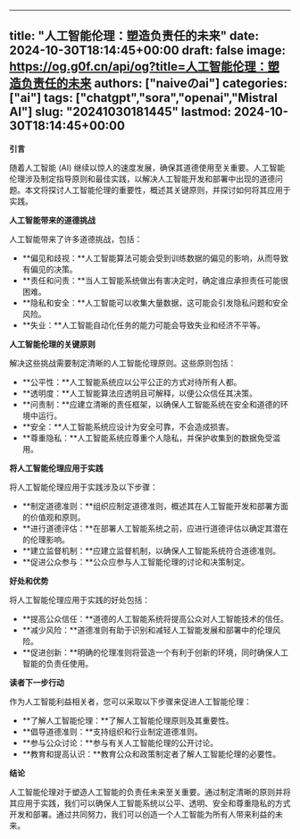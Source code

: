
---
title: "人工智能伦理：塑造负责任的未来"
date: 2024-10-30T18:14:45+00:00
draft: false
image: https://og.g0f.cn/api/og?title=人工智能伦理：塑造负责任的未来
authors: ["naiveのai"]
categories: ["ai"]
tags: ["chatgpt","sora","openai","Mistral AI"]
slug: "20241030181445"
lastmod: 2024-10-30T18:14:45+00:00
---
**引言**

随着人工智能 (AI) 继续以惊人的速度发展，确保其道德使用至关重要。人工智能伦理涉及制定指导原则和最佳实践，以解决人工智能开发和部署中出现的道德问题。本文将探讨人工智能伦理的重要性，概述其关键原则，并探讨如何将其应用于实践。

**人工智能带来的道德挑战**

人工智能带来了许多道德挑战，包括：

- **偏见和歧视：**人工智能算法可能会受到训练数据的偏见的影响，从而导致有偏见的决策。
- **责任和问责：**当人工智能系统做出有害决定时，确定谁应承担责任可能很困难。
- **隐私和安全：**人工智能可以收集大量数据，这可能会引发隐私问题和安全风险。
- **失业：**人工智能自动化任务的能力可能会导致失业和经济不平等。

**人工智能伦理的关键原则**

解决这些挑战需要制定清晰的人工智能伦理原则。这些原则包括：

- **公平性：**人工智能系统应以公平公正的方式对待所有人都。
- **透明度：**人工智能算法应透明且可解释，以便公众信任其决策。
- **问责制：**应建立清晰的责任框架，以确保人工智能系统在安全和道德的环境中运行。
- **安全：**人工智能系统应设计为安全可靠，不会造成损害。
- **尊重隐私：**人工智能系统应尊重个人隐私，并保护收集到的数据免受滥用。

**将人工智能伦理应用于实践**

将人工智能伦理应用于实践涉及以下步骤：

- **制定道德准则：**组织应制定道德准则，概述其在人工智能开发和部署方面的价值观和原则。
- **进行道德评估：**在部署人工智能系统之前，应进行道德评估以确定其潜在的伦理影响。
- **建立监督机制：**应建立监督机制，以确保人工智能系统符合道德准则。
- **促进公众参与：**公众应参与人工智能伦理的讨论和决策制定。

**好处和优势**

将人工智能伦理应用于实践的好处包括：

- **提高公众信任：**道德的人工智能系统将提高公众对人工智能技术的信任。
- **减少风险：**道德准则有助于识别和减轻人工智能发展和部署中的伦理风险。
- **促进创新：**明确的伦理准则将营造一个有利于创新的环境，同时确保人工智能的负责任使用。

**读者下一步行动**

作为人工智能利益相关者，您可以采取以下步骤来促进人工智能伦理：

- **了解人工智能伦理：**了解人工智能伦理原则及其重要性。
- **倡导道德准则：**支持组织和行业制定道德准则。
- **参与公众讨论：**参与有关人工智能伦理的公开讨论。
- **教育和提高认识：**教育公众和政策制定者了解人工智能伦理的必要性。

**结论**

人工智能伦理对于塑造人工智能的负责任未来至关重要。通过制定清晰的原则并将其应用于实践，我们可以确保人工智能系统以公平、透明、安全和尊重隐私的方式开发和部署。通过共同努力，我们可以创造一个人工智能为所有人带来利益的未来。